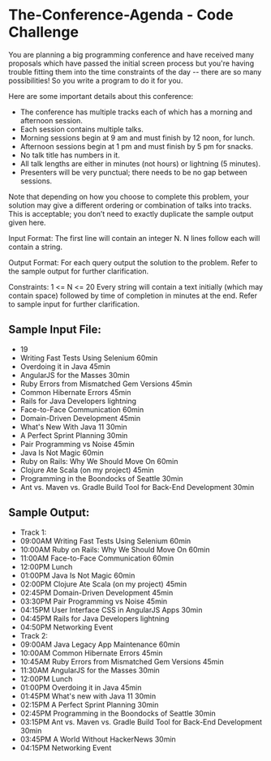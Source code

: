 # The-Conference-Agenda - Code Challenge

You are planning a big programming conference and have received many proposals which have passed the initial screen process but you're having trouble fitting them into the time constraints of the day -- there are so many possibilities! So you write a program to do it for you.

Here are some important details about this conference:
-	The conference has multiple tracks each of which has a morning and afternoon session.
-	Each session contains multiple talks.
-	Morning sessions begin at 9 am and must finish by 12 noon, for lunch.
-	Afternoon sessions begin at 1 pm and must finish by 5 pm for snacks.
-	No talk title has numbers in it.
-	All talk lengths are either in minutes (not hours) or lightning (5 minutes).
-	Presenters will be very punctual; there needs to be no gap between sessions.

Note that depending on how you choose to complete this problem, your solution may give a different ordering or combination of talks into tracks. This is acceptable; you don’t need to exactly duplicate the sample output given here.

Input Format:
The first line will contain an integer N. N lines follow each will contain a string.

Output Format:
For each query output the solution to the problem. Refer to the sample output for further clarification.

Constraints:
1 <= N <= 20
Every string will contain a text initially (which may contain space) followed by time of completion in minutes at the end. Refer to sample input for further clarification.

Sample Input File:
------------------
- 19
- Writing Fast Tests Using Selenium 60min
- Overdoing it in Java 45min
- AngularJS for the Masses 30min
- Ruby Errors from Mismatched Gem Versions 45min
- Common Hibernate Errors 45min
- Rails for Java Developers lightning
- Face-to-Face Communication 60min
- Domain-Driven Development 45min
- What's New With Java 11 30min
- A Perfect Sprint Planning 30min
- Pair Programming vs Noise 45min
- Java Is Not Magic 60min
- Ruby on Rails: Why We Should Move On 60min
- Clojure Ate Scala (on my project) 45min
- Programming in the Boondocks of Seattle 30min
- Ant vs. Maven vs. Gradle Build Tool for Back-End Development 30min

Sample Output:
-------------
- Track 1:
- 09:00AM Writing Fast Tests Using Selenium 60min
- 10:00AM Ruby on Rails: Why We Should Move On 60min
- 11:00AM Face-to-Face Communication 60min
- 12:00PM Lunch
- 01:00PM Java Is Not Magic 60min
- 02:00PM Clojure Ate Scala (on my project) 45min
- 02:45PM Domain-Driven Development 45min
- 03:30PM Pair Programming vs Noise 45min
- 04:15PM User Interface CSS in AngularJS Apps 30min
- 04:45PM Rails for Java Developers lightning
- 04:50PM Networking Event
- Track 2:
- 09:00AM Java Legacy App Maintenance 60min
- 10:00AM Common Hibernate Errors 45min
- 10:45AM Ruby Errors from Mismatched Gem Versions 45min
- 11:30AM AngularJS for the Masses 30min
- 12:00PM Lunch
- 01:00PM Overdoing it in Java 45min
- 01:45PM What's new with Java 11 30min
- 02:15PM A Perfect Sprint Planning 30min
- 02:45PM Programming in the Boondocks of Seattle 30min
- 03:15PM Ant vs. Maven vs. Gradle Build Tool for Back-End Development 30min
- 03:45PM A World Without HackerNews 30min
- 04:15PM Networking Event
